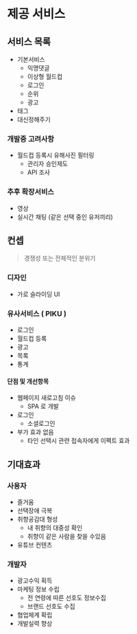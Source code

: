 # 제공 서비스

## 서비스 목록

- 기본서비스
  - 익명댓글
  - 이상형 월드컵
  - 로그인
  - 순위
  - 광고
- 태그
- 대신정해주기

### 개발중 고려사항

- 월드컵 등록시 유해사진 필터링
  - 관리자 승인제도
  - API 조사

### 추후 확장서비스

- 영상
- 실시간 채팅 (같은 선택 중인 유저끼리)

## 컨셉

> 경쟁성 또는 전체적인 분위기

### 디자인

- 가로 슬라이딩 UI

### 유사서비스 ( PIKU )

- 로그인
- 월드컵 등록
- 광고
- 목록
- 통계

#### 단점 및 개선항목

- 웹페이지 새로고침 이슈
  - SPA 로 개발
- 로그인
  - 소셜로그인
- 부가 효과 없음
  - 타인 선택시 관련 접속자에게 이펙트 효과

## 기대효과

### 사용자

- 즐거움
- 선택장애 극복
- 취향공감대 형성
  - 내 취향의 대중성 확인
  - 취향이 같은 사람을 찾을 수있음
- 유튜브 컨텐츠

### 개발자

- 광고수익 획득
- 마케팅 정보 수립
  - 전 연령에 따른 선호도 정보수집
  - 브랜드 선호도 수집
- 협업체계 확립
- 개발실력 향상